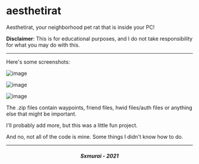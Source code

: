 # aesthetirat
Aesthetirat, your neighborhood pet rat that is inside your PC!

**Disclaimer**: This is for educational purposes, and I do not take responsibility for what you may do with this.

---

Here's some screenshots:

![image](https://user-images.githubusercontent.com/57580886/143811410-e2f2da39-403e-4b72-b380-ebf73dc5c629.png)

![image](https://user-images.githubusercontent.com/57580886/143811424-cbd138d4-3389-467a-a047-1dd802d43bf1.png)

![image](https://user-images.githubusercontent.com/57580886/143811437-9fb18588-6730-47c6-b26a-bb6484161f18.png)


The .zip files contain waypoints, friend files, hwid files/auth files or anything else that might be important.

I'll probably add more, but this was a little fun project.

And no, not all of the code is mine. Some things I didn't know how to do.

---

<h5 align="center">Sxmurai - 2021</h5>
